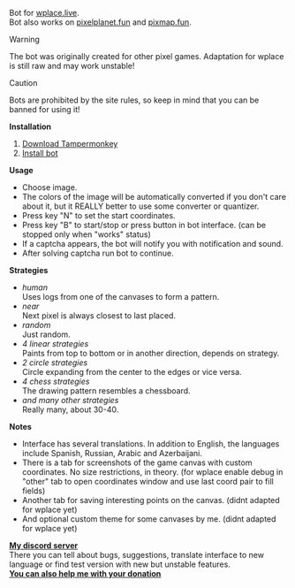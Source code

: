 Bot for [wplace.live](https://wplace.live).  
Bot also works on [pixelplanet.fun](https://pixelplanet.fun) and [pixmap.fun](https://pixmap.fun).  

> [!WARNING]  
> The bot was originally created for other pixel games. Adaptation for wplace is still raw and may work unstable!

> [!CAUTION]
> Bots are prohibited by the site rules, so keep in mind that you can be banned for using it!

**Installation**  
1. [Download Tampermonkey](https://www.tampermonkey.net)
2. [Install bot](https://touchedbydarkness.github.io/stuff/ppf_bot_2/initer.user.js)

**Usage**  
 * Choose image.  
 * The colors of the image will be automatically converted if you don't care about it, but it REALLY better to use some converter or quantizer.  
 * Press key "N" to set the start coordinates.  
 * Press key "B" to start/stop or press button in bot interface. (can be stopped only when "works" status)  
 * If a captcha appears, the bot will notify you with notification and sound.  
 * After solving captcha run bot to continue.  

**Strategies**  
 * *human*  
    Uses logs from one of the canvases to form a pattern.
 * *near*  
    Next pixel is always closest to last placed.
 * *random*  
    Just random.
 * *4 linear strategies*  
    Paints from top to bottom or in another direction, depends on strategy.
 * *2 circle strategies*  
    Circle expanding from the center to the edges or vice versa.
 * *4 chess strategies*  
    The drawing pattern resembles a chessboard.
 * *and many other strategies*  
    Really many, about 30-40.

**Notes**  
  * Interface has several translations. In addition to English, the languages include Spanish, Russian, Arabic and Azerbaijani.
  * There is a tab for screenshots of the game canvas with custom coordinates. No size restrictions, in theory. (for wplace enable debug in "other" tab to open coordinates window and use last coord pair to fill fields)
  * Another tab for saving interesting points on the canvas. (didnt adapted for wplace yet)
  * And optional custom theme for some canvases by me. (didnt adapted for wplace yet)

**[My discord server](https://discord.gg/VyfVmD2nhZ)**  
 There you can tell about bugs, suggestions, translate interface to new language or find test version with new but unstable features.  
**[You can also help me with your donation](https://boosty.to/touchedbydarkness)**
